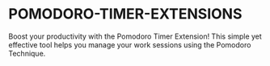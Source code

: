 # POMODORO-TIMER-EXTENSIONS
Boost your productivity with the Pomodoro Timer Extension! This simple yet effective tool helps you manage your work sessions using the Pomodoro Technique.
